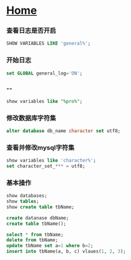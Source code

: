 # [Home](../README.md)
### 查看日志是否开启
```sql
SHOW VARIABLES LIKE 'general%';
```
### 开始日志
```sql
set GLOBAL general_log='ON';
```
### --
```sql
show variables like "%pro%"; 
```

### 修改数据库字符集
```sql
alter database db_name character set utf8;
```

### 查看并修改mysql字符集
```sql
show variables like 'character%';
set character_set_*** = utf8;
```

### 基本操作
```sql
show databases;
show tables;
show create table tbName;

create datanase dbName;
create table tbName();

select * from tbName;
delete from tbName;
update tbName set a=1 where b=2;
insert into tbName(a, b, c) vlaues(1, 2, 3);
```